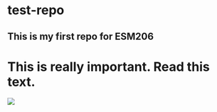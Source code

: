 # test-repo
## This is my first repo for ESM206
# This is really important. Read this text.
![](https://octodex.github.com/images/mona-lovelace.jpg)
